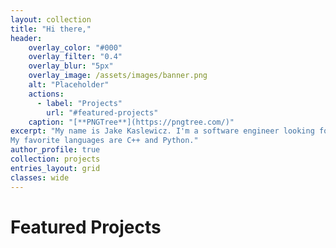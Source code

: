```yaml
---
layout: collection
title: "Hi there,"
header:
    overlay_color: "#000"
    overlay_filter: "0.4"
    overlay_blur: "5px"
    overlay_image: /assets/images/banner.png
    alt: "Placeholder"
    actions:
      - label: "Projects"
        url: "#featured-projects"
    caption: "[**PNGTree**](https://pngtree.com/)"
excerpt: "My name is Jake Kaslewicz. I'm a software engineer looking for positions in machine learning, cuda programming, or high performance computing. 
My favorite languages are C++ and Python."
author_profile: true
collection: projects
entries_layout: grid
classes: wide
---
```


# Featured Projects

